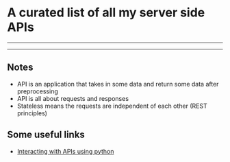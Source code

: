 # A curated list of all my server side APIs

---

---

## Notes

- API is an application that takes in some data and return some data after preprocessing
- API is all about requests and responses
- Stateless means the requests are independent of each other (REST principles)

## Some useful links

- [Interacting with APIs using python](https://blog.tecladocode.com/how-to-interact-with-apis-using-python/)
